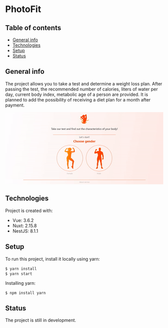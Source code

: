 # PhotoFit

## Table of contents
* [General info](#general-info)
* [Technologies](#technologies)
* [Setup](#setup)
* [Status](#status)

## General info

The project allows you to take a test and determine a weight loss plan. After passing the test, the recommended number of calories, liters of water per day, current body index, metabolic age of a person are provided. It is planned to add the possibility of receiving a diet plan for a month after payment.

![](https://github.com/kate-podoliak/photo-fit/blob/main/client/src/assets/image/photofit-demo.gif)

## Technologies
Project is created with:
* Vue: 3.6.2
* Nuxt: 2.15.8
* NestJS: 8.1.1

## Setup

To run this project, install it locally using yarn:

```
$ yarn install
$ yarn start
```

Installing yarn:

```
$ npm install yarn
```

## Status

The project is still in development. 
